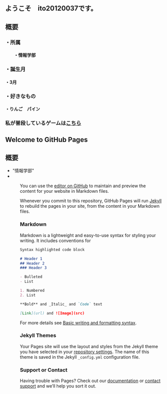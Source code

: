 ## ようこそ　ito20120037です。
## 概要
### ・所属
#### 　　・情報学部
### ・誕生月
####  ・3月
### ・好きなもの
#### ・りんご　パイン
### 私が普段しているゲームは[こちら](https://granbluefantasy.jp/)
## Welcome to GitHub Pages
<div id="one">
  <div class="inner clearfix">
    <section id="main-content">
      <h2 id="概要">概要</h2>
    <ul>
      <li>
        "情報学部"
      <li>
    <ul>
      
You can use the [editor on GitHub](https://github.com/ito20120037/training/edit/gh-pages/index.md) to maintain and preview the content for your website in Markdown files.

Whenever you commit to this repository, GitHub Pages will run [Jekyll](https://jekyllrb.com/) to rebuild the pages in your site, from the content in your Markdown files.

### Markdown

Markdown is a lightweight and easy-to-use syntax for styling your writing. It includes conventions for

```markdown
Syntax highlighted code block

# Header 1
## Header 2
### Header 3

- Bulleted
- List

1. Numbered
2. List

**Bold** and _Italic_ and `Code` text

[Link](url) and ![Image](src)
```

For more details see [Basic writing and formatting syntax](https://docs.github.com/en/github/writing-on-github/getting-started-with-writing-and-formatting-on-github/basic-writing-and-formatting-syntax).

### Jekyll Themes

Your Pages site will use the layout and styles from the Jekyll theme you have selected in your [repository settings](https://github.com/ito20120037/training/settings/pages). The name of this theme is saved in the Jekyll `_config.yml` configuration file.

### Support or Contact

Having trouble with Pages? Check out our [documentation](https://docs.github.com/categories/github-pages-basics/) or [contact support](https://support.github.com/contact) and we’ll help you sort it out.
